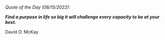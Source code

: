 *Quote of the Day (08/15/2022):*

_**Find a purpose in life so big it will challenge every capacity to be at your best.**_

David O. McKay